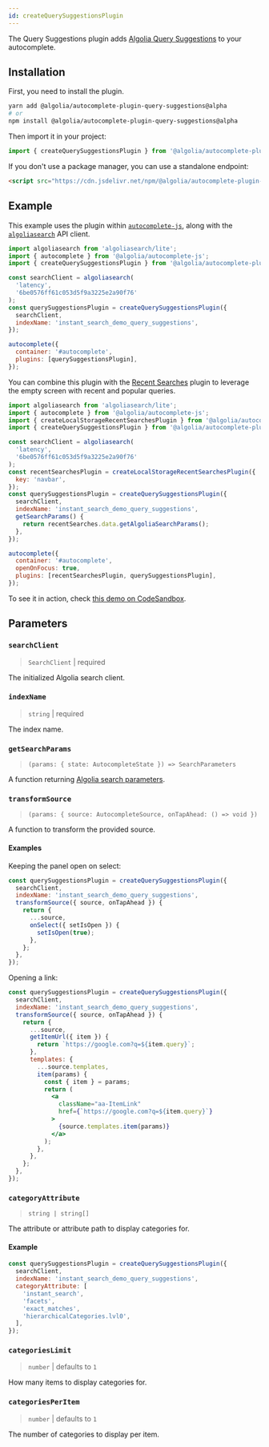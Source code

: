 ```yaml
---
id: createQuerySuggestionsPlugin
---
```


The Query Suggestions plugin adds [Algolia Query Suggestions](https://www.algolia.com/doc/guides/building-search-ui/ui-and-ux-patterns/query-suggestions/js/) to your autocomplete.

## Installation

First, you need to install the plugin.

```bash
yarn add @algolia/autocomplete-plugin-query-suggestions@alpha
# or
npm install @algolia/autocomplete-plugin-query-suggestions@alpha
```

Then import it in your project:

```js
import { createQuerySuggestionsPlugin } from '@algolia/autocomplete-plugin-query-suggestions';
```

If you don't use a package manager, you can use a standalone endpoint:

```html
<script src="https://cdn.jsdelivr.net/npm/@algolia/autocomplete-plugin-query-suggestions@alpha"></script>
```

## Example

This example uses the plugin within [`autocomplete-js`](autocomplete-js), along with the [`algoliasearch`](https://www.npmjs.com/package/algoliasearch) API client.

```js
import algoliasearch from 'algoliasearch/lite';
import { autocomplete } from '@algolia/autocomplete-js';
import { createQuerySuggestionsPlugin } from '@algolia/autocomplete-plugin-query-suggestions';

const searchClient = algoliasearch(
  'latency',
  '6be0576ff61c053d5f9a3225e2a90f76'
);
const querySuggestionsPlugin = createQuerySuggestionsPlugin({
  searchClient,
  indexName: 'instant_search_demo_query_suggestions',
});

autocomplete({
  container: '#autocomplete',
  plugins: [querySuggestionsPlugin],
});
```

You can combine this plugin with the [Recent Searches](createLocalStorageRecentSearchesPlugin) plugin to leverage the empty screen with recent and popular queries.

```js
import algoliasearch from 'algoliasearch/lite';
import { autocomplete } from '@algolia/autocomplete-js';
import { createLocalStorageRecentSearchesPlugin } from '@algolia/autocomplete-plugin-recent-searches';
import { createQuerySuggestionsPlugin } from '@algolia/autocomplete-plugin-query-suggestions';

const searchClient = algoliasearch(
  'latency',
  '6be0576ff61c053d5f9a3225e2a90f76'
);
const recentSearchesPlugin = createLocalStorageRecentSearchesPlugin({
  key: 'navbar',
});
const querySuggestionsPlugin = createQuerySuggestionsPlugin({
  searchClient,
  indexName: 'instant_search_demo_query_suggestions',
  getSearchParams() {
    return recentSearches.data.getAlgoliaSearchParams();
  },
});

autocomplete({
  container: '#autocomplete',
  openOnFocus: true,
  plugins: [recentSearchesPlugin, querySuggestionsPlugin],
});
```

To see it in action, check [this demo on CodeSandbox](https://fzb4m.csb.app/).

## Parameters

### `searchClient`

> `SearchClient` | required

The initialized Algolia search client.

### `indexName`

> `string` | required

The index name.

### `getSearchParams`

> `(params: { state: AutocompleteState }) => SearchParameters`

A function returning [Algolia search parameters](https://www.algolia.com/doc/api-reference/search-api-parameters/).

### `transformSource`

> `(params: { source: AutocompleteSource, onTapAhead: () => void })`

A function to transform the provided source.

#### Examples

Keeping the panel open on select:

```jsx
const querySuggestionsPlugin = createQuerySuggestionsPlugin({
  searchClient,
  indexName: 'instant_search_demo_query_suggestions',
  transformSource({ source, onTapAhead }) {
    return {
      ...source,
      onSelect({ setIsOpen }) {
        setIsOpen(true);
      },
    };
  },
});
```

Opening a link:

```jsx
const querySuggestionsPlugin = createQuerySuggestionsPlugin({
  searchClient,
  indexName: 'instant_search_demo_query_suggestions',
  transformSource({ source, onTapAhead }) {
    return {
      ...source,
      getItemUrl({ item }) {
        return `https://google.com?q=${item.query}`;
      },
      templates: {
        ...source.templates,
        item(params) {
          const { item } = params;
          return (
            <a
              className="aa-ItemLink"
              href={`https://google.com?q=${item.query}`}
            >
              {source.templates.item(params)}
            </a>
          );
        },
      },
    };
  },
});
```

### `categoryAttribute`

> `string | string[]`

The attribute or attribute path to display categories for.

#### Example

```js
const querySuggestionsPlugin = createQuerySuggestionsPlugin({
  searchClient,
  indexName: 'instant_search_demo_query_suggestions',
  categoryAttribute: [
    'instant_search',
    'facets',
    'exact_matches',
    'hierarchicalCategories.lvl0',
  ],
});
```

### `categoriesLimit`

> `number` | defaults to `1`

How many items to display categories for.

### `categoriesPerItem`

> `number` | defaults to `1`

The number of categories to display per item.
